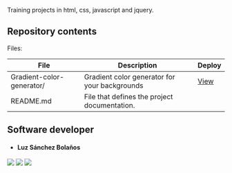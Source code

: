 Training projects in html, css, javascript and jquery.

## Repository contents
Files:

|   **File**   |   **Description**   |   **Deploy**
| -------------- | --------------------- |------------------|
|Gradient-color-generator/ | Gradient color generator for your backgrounds | [View](https://zulsb.github.io/html-css-javascript-jquery/Gradient-color-generator/index.html)
|README.md | File that defines the project documentation. |

## Software developer

* #### Luz Sánchez Bolaños
[<img src="https://img.shields.io/badge/LuzSanchez-%230077B5.svg?&style=flat-square&logo=linkedin&logoColor=white"/>](https://www.linkedin.com/in/luzsanchezb/)
[<img src="https://img.shields.io/badge/@LuzSanchezB-%231da1f2.svg?&style=flat-square&logo=twitter&logoColor=white"/>](https://twitter.com/LuzSanchezB)
[<img src="https://img.shields.io/badge/zulsb-332B40?&style=flat-square&logo=Github&logoColor=white"/>](https://github.com/zulsb)